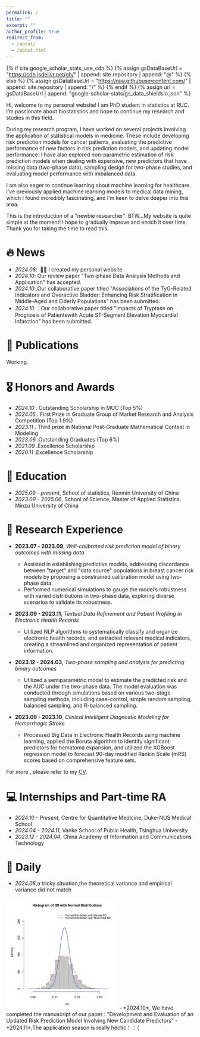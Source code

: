 ```yaml
---
permalink: /
title: ""
excerpt: ""
author_profile: true
redirect_from: 
  - /about/
  - /about.html
---
```


{% if site.google_scholar_stats_use_cdn %}
{% assign gsDataBaseUrl = "https://cdn.jsdelivr.net/gh/" | append: site.repository | append: "@" %}
{% else %}
{% assign gsDataBaseUrl = "https://raw.githubusercontent.com/" | append: site.repository | append: "/" %}
{% endif %}
{% assign url = gsDataBaseUrl | append: "google-scholar-stats/gs_data_shieldsio.json" %}

<span class='anchor' id='about-me'></span>

Hi, welcome to my personal website! I am PhD student in statistics at RUC. I’m passionate about biostatistics and hope to continue my research and studies in this field.

During my research program, I have worked on several projects involving the application of statistical models in medicine. These include developing risk prediction models for cancer patients, evaluating the predictive performance of new factors in risk prediction models, and updating model performance. I have also explored non-parametric estimation of risk prediction models when dealing with expensive, new predictors that have missing data (two-phase data), sampling design for two-phase studies, and evaluating model performance with imbalanced data.

I am also eager to continue learning about machine learning for healthcare. I’ve previously applied machine learning models to medical data mining, which I found incredibly fascinating, and I’m keen to delve deeper into this area.

This is the introduction of a "newbie researcher". BTW...My website is quite simple at the moment! I hope to gradually improve and enrich it over time. Thank you for taking the time to read this.


# 🔥 News
- *2024.08*: &nbsp;🎉🎉 I created my personal website.
- *2024.10*: Our review paper "Two-phase Data Analysis Methods and Application" has accepted.
- *2024.10*: Our collaborative paper titled "Associations of the TyG-Related Indicators and Overactive Bladder: Enhancing Risk Stratification in Middle-Aged and Elderly Populations" has been submitted.
- *2024.10* ：Our collaborative paper titled "lmpacts of Tryptase on Prognosis of Patientswith Acute ST-Segment Elevation Myocardial Infarction" has been submitted.

# 📝 Publications 

Working.

# 🎖 Honors and Awards
- *2024.10* . Outstanding Scholarship in MUC (Top 5%)
- *2024.05* . First Prize in Graduate Group of Market Research and Analysis Competition (Top 1.9%)
- *2023.11* . Third prize in National Post-Graduate Mathematical Contest in Modeling
- *2023.06* .Outstanding Graduates (Top 6%)
- *2021.09* .Excellence Scholarship
- *2020.11* .Excellence Scholarship

# 📖 Education
- *2025.09 - present*, School of statistics, Renmin University of China 
- *2023.09 - 2025.06*, School of Science, Master of Applied Statistics. Minzu University of China 

# 🔬 Research Experience 
- **2023.07 - 2023.09**, *Well-calibrated risk prediction model of binary outcomes with missing data*  
  - Assisted in establishing predictive models, addressing discordance between "target" and "data source" populations in breast cancer risk models by proposing a constrained calibration model using two-phase data.
  - Performed numerical simulations to gauge the model’s robustness with varied distributions in two-phase data, exploring diverse scenarios to validate its robustness.

- **2023.09 - 2023.11**, *Textual Data Refinement and Patient Profiling in Electronic Health Records*  
  - Utilized NLP algorithms to systematically classify and organize electronic health records, and extracted relevant medical indicators, creating a streamlined and organized representation of patient information.

- **2023.12 - 2024.03**, *Two-phase sampling and analysis for predicting binary outcomes*  
  - Utilized a semiparametric model to estimate the predicted risk and the AUC under the two-phase data. The model evaluation was conducted through simulations based on various two-stage sampling methods, including case-control, simple random sampling, balanced sampling, and R-balanced sampling.

- **2023.09 - 2023.10**, *Clinical Intelligent Diagnostic Modeling for Hemorrhagic Stroke*  
  - Processed Big Data in Electronic Health Records using machine learning, applied the Boruta algorithm to identify significant predictors for hematoma expansion, and utilized the XGBoost regression model to forecast 90-day modified Rankin Scale (mRS) scores based on comprehensive feature sets.

For more , please refer to my [CV](https://github.com/DFPenn/DFPenn.github.io/raw/main/_data/HongXu-CV-11.pdf).

# 💻 Internships and Part-time RA

- *2024.10 - Present*, Centre for Quantitative Medicine, Duke-NUS Medical School
- *2024.04 - 2024.11*, Vanke School of Public Health, Tsinghua University
- *2023.12 - 2024.04*, China Academy of Information and Communications Technology


# 📅 Daily
- *2024.08*,a tricky situation,the theoretical variance and empirical variance did not match
<img src="images/hist of IDI empirical and asymptotic.svg" alt="omg" style="width:300px; height:300px;"/>
- *2024.10*, We have completed the manuscript of our paper :
  "Development and Evaluation of an Updated Risk Prediction Model Involving New Candidate Predictors"
- *2024.11*,The application season is really hectic！：（

